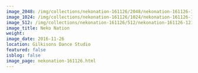 ```yaml
---
image_2048: /img/collections/nekonation-161126/2048/nekonation-161126-121.jpg
image_1024: /img/collections/nekonation-161126/1024/nekonation-161126-121.jpg
image_512: /img/collections/nekonation-161126/512/nekonation-161126-121.jpg
image_title: Neko Nation
weight: 
image_date: 2016-11-26
location: Gilkisons Dance Studio
featured: false
isblog: false
image_page: nekonation-161126.html
---
```

